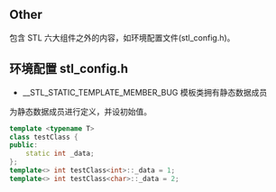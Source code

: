 ## Other

包含 STL 六大组件之外的内容，如环境配置文件(stl_config.h)。

## 环境配置 stl_config.h

* __STL_STATIC_TEMPLATE_MEMBER_BUG 模板类拥有静态数据成员

为静态数据成员进行定义，并设初始值。
```cpp
template <typename T>
class testClass {
public:
    static int _data;
};
template<> int testClass<int>::_data = 1;
template<> int testClass<char>::_data = 2;
```
